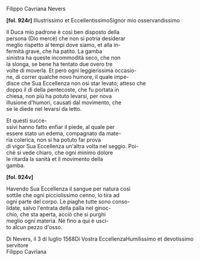 Filippo Cavriana
Nevers



**[fol. 924r]**
Illustrissimo et EccellentissimoSignor mio osservandissimo

  
Il Duca mio padrone è così ben disposto della  
persona (Dio mercè) che non si potria desiderar  
meglio rispetto al tempi dove siamo, et alla in-  
fermità grave, che ha patito. La gamba  
sinistra ha queste incommodità seco, che non  
la slonga, se bene ha tentato due overo tre  
volte di moverla. Et però ogni leggierissima occasio-  
ne, di correr qualche novo humore, il quale impe-  
disce che Sua Eccellenza non osi star levato; atteso che  
doppo il dì della pentecoste, che fu portata in  
chiesa, non più ha potuto levarsi, per nova  
illusione d'humori, causati dal movimento, che  
se le diede nel levarsi da letto.

  
Et questi succe-  
ssivi hanno fatto enfiar il piede, al quale per  
essere stato un edema, compagnato da mate-  
ria colerica, non si ha potuto far prova  
di vigor Sua Eccellenza un'altra volta nel seggio. Poi-  
chè si vede chiaro, che ogni minimo dolore  
le ritarda la sanità et il movimento della  
gamba.


**[fol. 924v]**
  
Havendo Sua Eccellenza il sangue per natura così  
sottile che ogni picciolissimo cenno, lo tira ad  
ogni parte del corpo. Le piaghe tutte sono conso-  
lidate, salvo l'entrata della palla nel ginoc-  
chio, che sta aperta, acciò che si purghi  
meglio ogni materia. Né fino a qui è usci-  
to alcun pezzo d'osso.

Di Nevers, il 3 di luglio 1568Di Vostra EccellenzaHumilissimo et devotissimo servitore  
Filippo Cavriana


